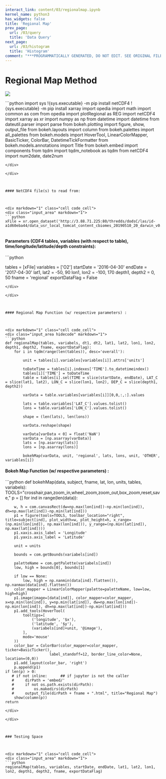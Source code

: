 ```yaml
---
interact_link: content/03/regionalmap.ipynb
kernel_name: python3
has_widgets: false
title: 'Regional Map'
prev_page:
  url: /03/query
  title: 'Data Query'
next_page:
  url: /03/histogram
  title: 'Histogram'
comment: "***PROGRAMMATICALLY GENERATED, DO NOT EDIT. SEE ORIGINAL FILES IN /content***"
---
```



# Regional Map Method



![](regionalmap.png)



<div markdown="1" class="cell code_cell">
<div class="input_area hidecode" markdown="1">
```python
import sys
!{sys.executable} -m pip install netCDF4
!{sys.executable} -m pip install xarray
import opedia
import math
import common as com
from opedia import plotRegional as REG
import netCDF4
import xarray as xr
import numpy as np
from datetime import datetime
from dateutil.parser import parse
from bokeh.plotting import figure, show, output_file
from bokeh.layouts import column
from bokeh.palettes import all_palettes
from bokeh.models import HoverTool, LinearColorMapper, BasicTicker, ColorBar, DatetimeTickFormatter
from bokeh.models.annotations import Title
from bokeh.embed import components
from tqdm import tqdm_notebook as tqdm
from netCDF4 import num2date, date2num


```
</div>

</div>



#### NetCDF4 file(s) to read from:



<div markdown="1" class="cell code_cell">
<div class="input_area" markdown="1">
```python
xFile = xr.open_dataset('http://3.88.71.225:80/thredds/dodsC/las/id-a1d60eba44/data_usr_local_tomcat_content_cbiomes_20190510_20_darwin_v0.2_cs510_darwin_v0.2_cs510_nutrients.nc.jnl')


```
</div>

</div>



#### Parameters (CDF4 tables, variables (with respect to table), time/longitude/latitude/depth constraints):



<div markdown="1" class="cell code_cell">
<div class="input_area" markdown="1">
```python

tables = [xFile]
variables = ['O2']
startDate = '2016-04-30'
endDate = '2017-04-30'
lat1, lat2 = -50, 90
lon1, lon2 = -100, 170
depth1, depth2 = 0, 50
fname = 'regional'
exportDataFlag = False

```
</div>

</div>



#### Regional Map Function (w/ respective parameters) :



<div markdown="1" class="cell code_cell">
<div class="input_area hidecode" markdown="1">
```python
def regionalMap(tables, variabels, dt1, dt2, lat1, lat2, lon1, lon2, depth1, depth2, fname, exportDataFlag):
    for i in tqdm(range(len(tables)), desc='overall'):
        
        unit = tables[i].variables[variables[i]].attrs['units']
        
        toDateTime = tables[i].indexes['TIME'].to_datetimeindex()
        tables[i]['TIME'] = toDateTime
        table = tables[i].sel(TIME = slice(startDate, endDate), LAT_C = slice(lat1, lat2), LON_C = slice(lon1, lon2), DEP_C = slice(depth1, depth2))
        
        varData = table.variables[variables[i]][0,0,:,:].values       
        
        lats = table.variables['LAT_C'].values.tolist()
        lons = table.variables['LON_C'].values.tolist()
        
        shape = (len(lats), len(lons))
        
        varData.reshape(shape)

        varData[varData < 0] = float('NaN')
        varData = [np.asarray(varData)]
        lats = [np.asarray(lats)]
        lons = [np.asarray(lons)]
        
        bokehMap(varData, unit, 'regional', lats, lons, unit, 'OTHER', variables[i])

```
</div>

</div>



#### Bokeh Map Function (w/ respective parameters) :



<div markdown="1" class="cell code_cell">
<div class="input_area hidecode" markdown="1">
```python
def bokehMap(data, subject, fname, lat, lon, units, tables, variabels):
    TOOLS="crosshair,pan,zoom_in,wheel_zoom,zoom_out,box_zoom,reset,save,"
    p = []
    for ind in range(len(data)):

        w, h = com.canvasRect(dw=np.max(lon[ind])-np.min(lon[ind]), dh=np.max(lat[ind])-np.min(lat[ind]))
        p1 = figure(tools=TOOLS, toolbar_location="right", title=subject[ind], plot_width=w, plot_height=h, x_range=(np.min(lon[ind]), np.max(lon[ind])), y_range=(np.min(lat[ind]), np.max(lat[ind])))
        p1.xaxis.axis_label = 'Longitude'
        p1.yaxis.axis_label = 'Latitude'
    
        unit = units
        
        bounds = com.getBounds(variabels[ind])
        
        paletteName = com.getPalette(variabels[ind])
        low, high = bounds[0], bounds[1]
        
        if low == None:
            low, high = np.nanmin(data[ind].flatten()), np.nanmax(data[ind].flatten())
        color_mapper = LinearColorMapper(palette=paletteName, low=low, high=high)
        p1.image(image=[data[ind]], color_mapper=color_mapper, x=np.min(lon[ind]), y=np.min(lat[ind]), dw=np.max(lon[ind])-np.min(lon[ind]), dh=np.max(lat[ind])-np.min(lat[ind]))
        p1.add_tools(HoverTool(
            tooltips=[
                ('longitude', '$x'),
                ('latitude', '$y'),
                (variabels[ind]+unit, '@image'),
            ],
            mode='mouse'
        ))
        color_bar = ColorBar(color_mapper=color_mapper, ticker=BasicTicker(),
                        label_standoff=12, border_line_color=None, location=(0,0))
        p1.add_layout(color_bar, 'right')
        p.append(p1)
    if len(p) > 0:
       # if not inline:      ## if jupyter is not the caller
       #     dirPath = 'embed/'
       #     if not os.path.exists(dirPath):
       #         os.makedirs(dirPath)        
       #     output_file(dirPath + fname + ".html", title="Regional Map")
        show(column(p))
    return


```
</div>

</div>



### Testing Space



<div markdown="1" class="cell code_cell">
<div class="input_area" markdown="1">
```python
regionalMap(tables, variables, startDate, endDate, lat1, lat2, lon1, lon2, depth1, depth2, fname, exportDataFlag)



```
</div>

</div>

